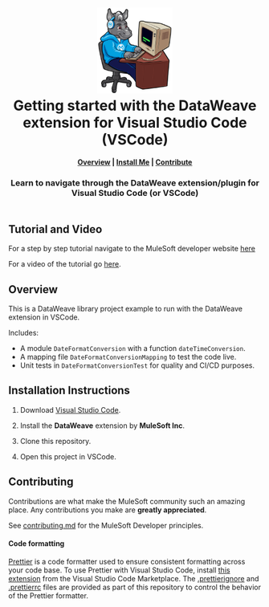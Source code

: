 <h1 align="center">
	<img
	width="150"
	src="/images/max-terminal.gif"></br>
	Getting started with the DataWeave extension for Visual Studio Code (VSCode)<br>     
</h1>

<h4 align="center">
	<a href="#overview">Overview</a> |
	<a href="#installation-instructions">Install Me</a> |
	<a href="#contributing">Contribute</a>
</h4>
	
<h3 align="center">
	Learn to navigate through the DataWeave extension/plugin for Visual Studio Code (or VSCode)<br><br>
</h3>

## Tutorial and Video

For a step by step tutorial navigate to the MuleSoft developer website [here]()

For a video of the tutorial go [here]().

## Overview

This is a DataWeave library project example to run with the DataWeave extension in VSCode. 

Includes:
- A module `DateFormatConversion` with a function `dateTimeConversion`.
- A mapping file `DateFormatConversionMapping` to test the code live.
- Unit tests in `DateFormatConversionTest` for quality and CI/CD purposes.

## Installation Instructions

1. Download [Visual Studio Code](https://code.visualstudio.com/Download).

2. Install the **DataWeave** extension by **MuleSoft Inc**.

3. Clone this repository.

4. Open this project in VSCode.

## Contributing

Contributions are what make the MuleSoft community such an amazing place. Any contributions you make are **greatly appreciated**.
	
See [contributing.md](/contributing.md) for the MuleSoft Developer principles.

#### Code formatting

[Prettier](https://prettier.io/) is a code formatter used to ensure consistent formatting across your code base. To use Prettier with Visual Studio Code, install [this extension](https://marketplace.visualstudio.com/items?itemName=esbenp.prettier-vscode) from the Visual Studio Code Marketplace. The [.prettierignore](/.prettierignore) and [.prettierrc](/.prettierrc) files are provided as part of this repository to control the behavior of the Prettier formatter.
